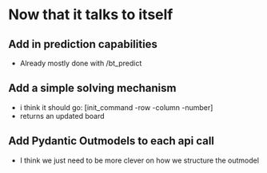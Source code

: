 # Now that it talks to itself

## Add in prediction capabilities
- Already mostly done with /bt_predict

## Add a simple solving mechanism
- i think it should go:
[init_command -row -column -number]
- returns an updated board

## Add Pydantic Outmodels to each api call
- I think we just need to be more clever on how we structure the outmodel